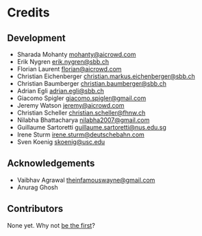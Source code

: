 Credits
===

Development
-----------

* Sharada Mohanty <mohanty@aicrowd.com>
* Erik Nygren <erik.nygren@sbb.ch>
* Florian Laurent <florian@aicrowd.com>
* Christian Eichenberger <christian.markus.eichenberger@sbb.ch>
* Christian Baumberger <christian.baumberger@sbb.ch>
* Adrian Egli <adrian.egli@sbb.ch>
* Giacomo Spigler <giacomo.spigler@gmail.com>
* Jeremy Watson <jeremy@aicrowd.com>
* Christian Scheller <christian.scheller@fhnw.ch>
* Nilabha Bhattacharya <nilabha2007@gmail.com>
* Guillaume Sartoretti <guillaume.sartoretti@nus.edu.sg>
* Irene Sturm <irene.sturm@deutschebahn.com>
* Sven Koenig <skoenig@usc.edu>

Acknowledgements
----------------
* Vaibhav Agrawal <theinfamouswayne@gmail.com>
* Anurag Ghosh


Contributors
------------

None yet. Why not [be the first](contributing)?
